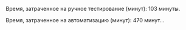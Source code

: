 Время, затраченное на ручное тестирование (минут): 103 минуты.

Время, затраченное на автоматизацию (минут): 470 минут...
